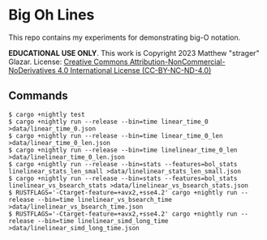 # Big Oh Lines

This repo contains my experiments for demonstrating big-O notation.

**EDUCATIONAL USE ONLY**. This work is Copyright 2023 Matthew "strager" Glazar.
License: [Creative Commons Attribution-NonCommercial-NoDerivatives 4.0
International License (CC-BY-NC-ND-4.0)](LICENSE)

## Commands

    $ cargo +nightly test
    $ cargo +nightly run --release --bin=time linear_time_0 >data/linear_time_0.json
    $ cargo +nightly run --release --bin=time linear_time_0_len >data/linear_time_0_len.json
    $ cargo +nightly run --release --bin=time linelinear_time_0_len >data/linelinear_time_0_len.json
    $ cargo +nightly run --release --bin=stats --features=bol_stats linelinear_stats_len_small >data/linelinear_stats_len_small.json
    $ cargo +nightly run --release --bin=stats --features=bol_stats linelinear_vs_bsearch_stats >data/linelinear_vs_bsearch_stats.json
    $ RUSTFLAGS='-Ctarget-feature=+avx2,+sse4.2' cargo +nightly run --release --bin=time linelinear_vs_bsearch_time >data/linelinear_vs_bsearch_time.json
    $ RUSTFLAGS='-Ctarget-feature=+avx2,+sse4.2' cargo +nightly run --release --bin=time linelinear_simd_long_time >data/linelinear_simd_long_time.json
